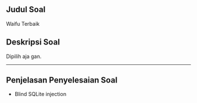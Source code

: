 ## Judul Soal
Waifu Terbaik

## Deskripsi Soal
Dipilih aja gan. <br>

---

## Penjelasan Penyelesaian Soal
- Blind SQLite injection